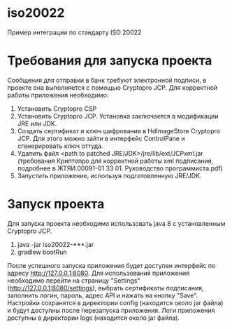 # iso20022
Пример интеграции по стандарту ISO 20022

# Требования для запуска проекта
Сообщения для отправки в банк требуют электронной подписи, в проекте она выполняется с помощью Cryptopro JCP. Для корректной работы приложения необходимо:
1) Установить Cryptopro CSP
2) Установить Cryptopro JCP. Установка заключается в модификации JRE или JDK.
3) Создать сертификат и ключ шифрования в HdImageStore Cryptopro JCP. Для этого можно зайти в интерфейс ControlPane и сгенерировать ключ оттуда.
4) Удалить файл <path to patched JRE/JDK>/jre/lib/ext/JCPxml.jar (требования Криптопро для корректной работы xml подписания, подробнее в ЖТЯИ.00091-01 33 01. Руководство программиста.pdf)
5) Запустить приложение, используя подготовленную JRE/JDK.

# Запуск проекта
Для запуска проекта необходимо использовать java 8 с установленным Cryptopro JCP.
1) java -jar iso20022-***.jar
2) gradlew bootRun

После успешного запуска приложения будет доступен интерфейс по адресу http://127.0.0.1:8080. Для использования приложения необходимо перейти на страницу "Settings" (http://127.0.0.1:8080/settings), выбрать сертификаты подписания, заполнить логин, пароль, адрес API и нажать на кнопку "Save". Настройки сохранятся в директории config (находится около jar файла) и будут доступны после перезапуска приложения.
Логи приложения доступны в директории logs (находится около jar файла).

